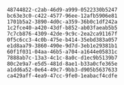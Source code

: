 
                48744822-c2ab-46d9-a999-0522330b5247
                bc63e3c0-c422-4577-96ee-12afb5906e81
                1701b5a2-3890-4d0c-a359-36b0c1df242a
                1c2fce40-a420-43df-b852-ab03faeab5b5
                7c7cb876-4309-42de-9c9c-2ea2ca91167f
                0f5c6cc3-4c0b-475e-b414-35ebd383a057
                e1d8aa79-3860-490e-9d7d-3eb1e29381b1
                60f1f031-04aa-46b5-a704-a1644e05831c
                7888ab7c-13a3-4c1c-8a0c-d1ec9b5139b7
                80c2e9a7-e5d5-481d-8ae1-b33a0cfe365e
                a1dd6a52-0e64-49c7-9bb3-d905b5637633
                ca429aff-4ea9-47cc-9fe0-1eabacf4cdfe
                